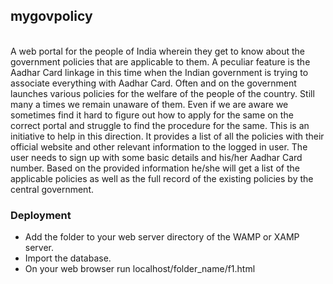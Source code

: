 <h2>mygovpolicy</h2>

<br/>
A web portal for the people of India wherein they get to know about the government policies that are applicable to them. A peculiar feature is the Aadhar Card linkage in this time when the Indian government is trying to associate everything with Aadhar Card.
Often and on the government launches various policies for the welfare of the people of the country. Still many a times we remain unaware of them. Even if we are aware we sometimes find it hard to figure out how to apply for the same on the correct portal and struggle to find the procedure for the same. This is an initiative to help in this direction. It provides a list of all the policies with their official website and other relevant information to the logged in user. The user needs to sign up with some basic details and his/her Aadhar Card number. Based on the provided information he/she will get a list of the applicable policies as well as the full record of the existing policies by the central government.

<h3>Deployment</h3>
<ul>
<li>Add the folder to your web server directory of the WAMP or XAMP server.</li>
<li>Import the database.</li>
<li>On your web browser run localhost/folder_name/f1.html</li>
</ul>
